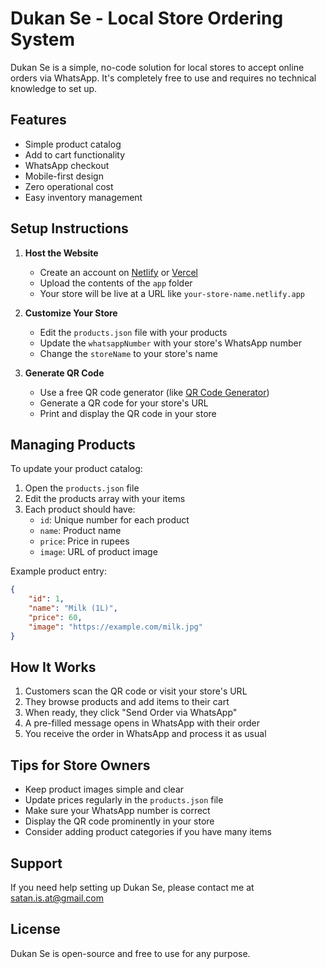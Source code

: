 # Dukan Se - Local Store Ordering System

Dukan Se is a simple, no-code solution for local stores to accept online orders via WhatsApp. It's completely free to use and requires no technical knowledge to set up.

## Features

-  Simple product catalog
-  Add to cart functionality
-  WhatsApp checkout
-  Mobile-first design
-  Zero operational cost
-  Easy inventory management

## Setup Instructions

1. **Host the Website**
   - Create an account on [Netlify](https://www.netlify.com/) or [Vercel](https://vercel.com/)
   - Upload the contents of the `app` folder
   - Your store will be live at a URL like `your-store-name.netlify.app`

2. **Customize Your Store**
   - Edit the `products.json` file with your products
   - Update the `whatsappNumber` with your store's WhatsApp number
   - Change the `storeName` to your store's name

3. **Generate QR Code**
   - Use a free QR code generator (like [QR Code Generator](https://www.qr-code-generator.com/))
   - Generate a QR code for your store's URL
   - Print and display the QR code in your store

## Managing Products

To update your product catalog:

1. Open the `products.json` file
2. Edit the products array with your items
3. Each product should have:
   - `id`: Unique number for each product
   - `name`: Product name
   - `price`: Price in rupees
   - `image`: URL of product image

Example product entry:
```json
{
    "id": 1,
    "name": "Milk (1L)",
    "price": 60,
    "image": "https://example.com/milk.jpg"
}
```

## How It Works

1. Customers scan the QR code or visit your store's URL
2. They browse products and add items to their cart
3. When ready, they click "Send Order via WhatsApp"
4. A pre-filled message opens in WhatsApp with their order
5. You receive the order in WhatsApp and process it as usual

## Tips for Store Owners

- Keep product images simple and clear
- Update prices regularly in the `products.json` file
- Make sure your WhatsApp number is correct
- Display the QR code prominently in your store
- Consider adding product categories if you have many items

## Support

If you need help setting up Dukan Se, please contact me at satan.is.at@gmail.com

## License

Dukan Se is open-source and free to use for any purpose. 
